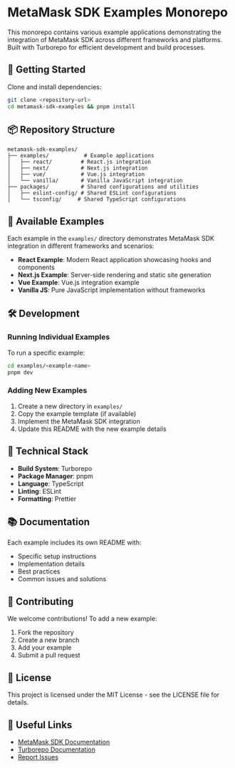 # MetaMask SDK Examples Monorepo

This monorepo contains various example applications demonstrating the integration of MetaMask SDK across different frameworks and platforms. Built with Turborepo for efficient development and build processes.

## 🚀 Getting Started

Clone and install dependencies:

```sh
git clone <repository-url>
cd metamask-sdk-examples && pnpm install
```

## 📦 Repository Structure

```
metamask-sdk-examples/
├── examples/           # Example applications
│   ├── react/         # React.js integration
│   ├── next/          # Next.js integration
│   ├── vue/           # Vue.js integration
│   └── vanilla/       # Vanilla JavaScript integration
├── packages/          # Shared configurations and utilities
│   ├── eslint-config/ # Shared ESLint configurations
│   └── tsconfig/     # Shared TypeScript configurations
```

## 🎯 Available Examples

Each example in the `examples/` directory demonstrates MetaMask SDK integration in different frameworks and scenarios:

- **React Example**: Modern React application showcasing hooks and components
- **Next.js Example**: Server-side rendering and static site generation
- **Vue Example**: Vue.js integration example
- **Vanilla JS**: Pure JavaScript implementation without frameworks

## 🛠 Development

### Running Individual Examples

To run a specific example:

```sh
cd examples/<example-name>
pnpm dev
```

### Adding New Examples

1. Create a new directory in `examples/`
2. Copy the example template (if available)
3. Implement the MetaMask SDK integration
4. Update this README with the new example details

## 🔧 Technical Stack

- **Build System**: Turborepo
- **Package Manager**: pnpm
- **Language**: TypeScript
- **Linting**: ESLint
- **Formatting**: Prettier

## 📚 Documentation

Each example includes its own README with:
- Specific setup instructions
- Implementation details
- Best practices
- Common issues and solutions

## 🤝 Contributing

We welcome contributions! To add a new example:

1. Fork the repository
2. Create a new branch
3. Add your example
4. Submit a pull request

## 📝 License

This project is licensed under the MIT License - see the LICENSE file for details.

## 🔗 Useful Links

- [MetaMask SDK Documentation](https://docs.metamask.io/sdk/)
- [Turborepo Documentation](https://turbo.build/repo/docs)
- [Report Issues](https://github.com/MetaMask/metamask-sdk-examples/issues)
